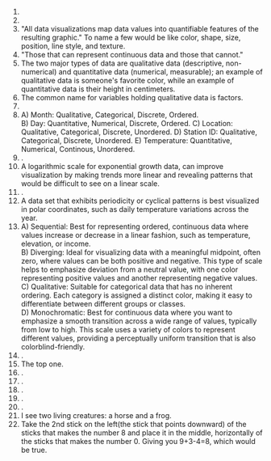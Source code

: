 1.  
2.  
3. "All data visualizations map data values into quantifiable features of the resulting graphic." To name a few would be like color, shape, size, position, line style, and texture.
4. "Those that can represent continuous data and those that cannot."
5. The two major types of data are qualitative data (descriptive, non-numerical) and quantitative data (numerical, measurable); an example of qualitative data is someone's favorite color, while an example of quantitative data is their height in centimeters.
6. The common name for variables holding qualitative data is factors.
7. 
8.  A) Month: Qualitative, Categorical, Discrete, Ordered.  
    B) Day: Quantitative, Numerical, Discrete, Ordered.
    C) Location: Qualitative, Categorical, Discrete, Unordered.
    D) Station ID: Qualitative, Categorical, Discrete, Unordered.
    E) Temperature: Quantitative, Numerical, Continous, Unordered.
9. .
10. A logarithmic scale for exponential growth data, can improve visualization by making trends more linear and revealing patterns that would be difficult to see on a linear scale.
11. .  
12. A data set that exhibits periodicity or cyclical patterns is best visualized in polar coordinates, such as daily temperature variations across the year.
13. A) Sequential: Best for representing ordered, continuous data where values increase or decrease in a linear fashion, such as temperature, elevation, or income.  
    B) Diverging: Ideal for visualizing data with a meaningful midpoint, often zero, where values can be both positive and negative. This type of scale helps to emphasize deviation from a neutral value, with one color representing positive values and another representing negative values.  
    C) Qualitative: Suitable for categorical data that has no inherent ordering. Each category is assigned a distinct color, making it easy to differentiate between different groups or classes.  
    D) Monochromatic: Best for continuous data where you want to emphasize a smooth transition across a wide range of values, typically from low to high. This scale uses a variety of colors to represent different values, providing a perceptually uniform transition that is also colorblind-friendly.
14.  .
15. The top one.
16. .
17. .
18. .
19. .
20. .
21. I see two living creatures: a horse and a frog.  
22. Take the 2nd stick on the left(the stick that points downward) of the sticks that makes the number 8 and place it in the middle, horizontally of the sticks that makes the number 0. Giving you 9+3-4=8, which would be true. 
